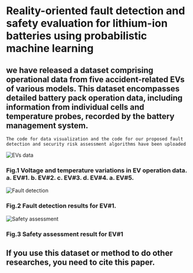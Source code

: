 # Reality-oriented fault detection and safety evaluation for lithium-ion batteries using probabilistic machine learning
## we have released a dataset comprising operational data from five accident-related EVs of various models. This dataset encompasses detailed battery pack operation data, including information from individual cells and temperature probes, recorded by the battery management system.

    The code for data visualization and the code for our proposed fault detection and security risk assessment algorithms have been uploaded

![EVs data](https://github.com/koi000/Reality-oriented-safety-evaluation-for-lithium-ion-batteries-based-on-probabilistic-detection/blob/main/EVs%20data.png)
### Fig.1 Voltage and temperature variations in EV operation data. a. EV#1. b. EV#2. c. EV#3. d. EV#4. a. EV#5.

![Fault detection](https://github.com/koi000/Reality-oriented-safety-evaluation-for-lithium-ion-batteries-based-on-probabilistic-detection/blob/main/Fault%20detection%20results%20for%20EV%231.png)
### Fig.2 Fault detection results for EV#1.

![Safety assessment](https://github.com/koi000/Reality-oriented-safety-evaluation-for-lithium-ion-batteries-based-on-probabilistic-detection/blob/main/Safety%20assessment%20result%20for%20EV%231.png)
### Fig.3 Safety assessment result for EV#1

## If you use this dataset or method to do other researches, you need to cite this paper.
